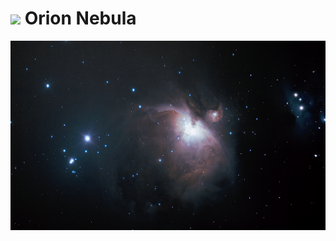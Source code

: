 # ![](/home/lcv/Dropbox/AstroPhotography//Imaging//Common/pyl-tiny.png) Orion Nebula
![IMG](../Imaging//HD/Orion_Nebula.jpg)

